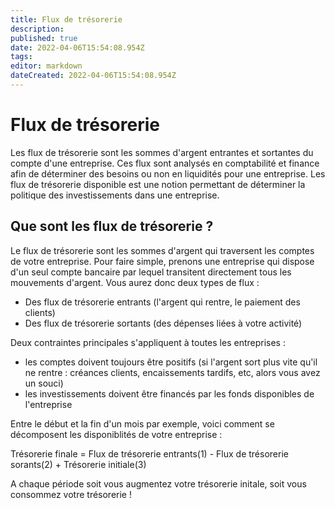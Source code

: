 ```yaml
---
title: Flux de trésorerie
description: 
published: true
date: 2022-04-06T15:54:08.954Z
tags: 
editor: markdown
dateCreated: 2022-04-06T15:54:08.954Z
---
```


# Flux de trésorerie

Les flux de trésorerie sont les sommes d'argent entrantes et sortantes du compte d'une entreprise. Ces flux sont analysés en comptabilité et finance afin de déterminer des besoins ou non en liquidités pour une entreprise. Les flux de trésorerie disponible est une notion permettant de déterminer la politique des investissements dans une entreprise.

## Que sont les flux de trésorerie ?

Le flux de trésorerie sont les sommes d'argent qui traversent les comptes de votre entreprise. Pour faire simple, prenons une entreprise qui dispose d'un seul compte bancaire par lequel transitent directement tous les mouvements d'argent. Vous aurez donc deux types de flux :

- Des flux de trésorerie entrants (l'argent qui rentre, le paiement des clients)
- Des flux de trésorerie sortants (des dépenses liées à votre activité)

Deux contraintes principales s'appliquent à toutes les entreprises :

- les comptes doivent toujours être positifs (si l'argent sort plus vite qu'il ne rentre : créances clients, encaissements tardifs, etc, alors vous avez un souci)
- les investissements doivent être financés par les fonds disponibles de l'entreprise

Entre le début et la fin d'un mois par exemple, voici comment se décomposent les disponiblités de votre entreprise : 

Trésorerie finale = Flux de trésorerie entrants(1) - Flux de trésorerie sorants(2) + Trésorerie initiale(3)

A chaque période soit vous augmentez votre trésorerie initale, soit vous consommez votre trésorerie ! 

